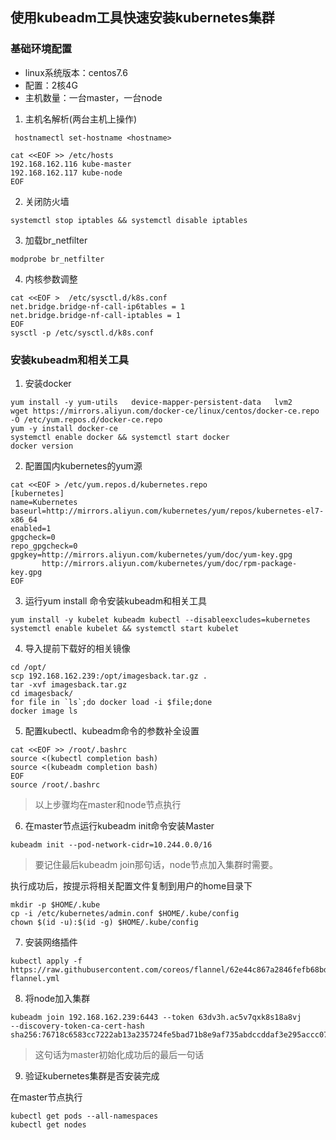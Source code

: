 ## 使用kubeadm工具快速安装kubernetes集群

### 基础环境配置

* linux系统版本：centos7.6
* 配置：2核4G
* 主机数量：一台master，一台node

1. 主机名解析(两台主机上操作)

```
 hostnamectl set-hostname <hostname>
```



```
cat <<EOF >> /etc/hosts
192.168.162.116 kube-master
192.168.162.117 kube-node
EOF
```

2. 关闭防火墙

```
systemctl stop iptables && systemctl disable iptables
```

3. 加载br_netfilter

```
modprobe br_netfilter
```

4. 内核参数调整

```
cat <<EOF >  /etc/sysctl.d/k8s.conf
net.bridge.bridge-nf-call-ip6tables = 1
net.bridge.bridge-nf-call-iptables = 1
EOF
sysctl -p /etc/sysctl.d/k8s.conf
```

### 安装kubeadm和相关工具

1. 安装docker

```
yum install -y yum-utils   device-mapper-persistent-data   lvm2
wget https://mirrors.aliyun.com/docker-ce/linux/centos/docker-ce.repo -O /etc/yum.repos.d/docker-ce.repo
yum -y install docker-ce
systemctl enable docker && systemctl start docker
docker version
```

2. 配置国内kubernetes的yum源

```
cat <<EOF > /etc/yum.repos.d/kubernetes.repo
[kubernetes]
name=Kubernetes
baseurl=http://mirrors.aliyun.com/kubernetes/yum/repos/kubernetes-el7-x86_64
enabled=1
gpgcheck=0
repo_gpgcheck=0
gpgkey=http://mirrors.aliyun.com/kubernetes/yum/doc/yum-key.gpg
       http://mirrors.aliyun.com/kubernetes/yum/doc/rpm-package-key.gpg
EOF
```

3. 运行yum install 命令安装kubeadm和相关工具

```
yum install -y kubelet kubeadm kubectl --disableexcludes=kubernetes
systemctl enable kubelet && systemctl start kubelet
```

4. 导入提前下载好的相关镜像

```
cd /opt/
scp 192.168.162.239:/opt/imagesback.tar.gz .
tar -xvf imagesback.tar.gz
cd imagesback/
for file in `ls`;do docker load -i $file;done
docker image ls
```

5. 配置kubectl、kubeadm命令的参数补全设置

```
cat <<EOF >> /root/.bashrc
source <(kubectl completion bash)
source <(kubeadm completion bash)
EOF
source /root/.bashrc
```

> 以上步骤均在master和node节点执行

6. 在master节点运行kubeadm init命令安装Master

```
kubeadm init --pod-network-cidr=10.244.0.0/16
```

> 要记住最后kubeadm join那句话，node节点加入集群时需要。

执行成功后，按提示将相关配置文件复制到用户的home目录下

```
mkdir -p $HOME/.kube
cp -i /etc/kubernetes/admin.conf $HOME/.kube/config
chown $(id -u):$(id -g) $HOME/.kube/config
```

7. 安装网络插件

```
kubectl apply -f https://raw.githubusercontent.com/coreos/flannel/62e44c867a2846fefb68bd5f178daf4da3095ccb/Documentation/kube-flannel.yml
```

8. 将node加入集群

```
kubeadm join 192.168.162.239:6443 --token 63dv3h.ac5v7qxk8s18a8vj     --discovery-token-ca-cert-hash sha256:76718c6583cc7222ab13a235724fe5bad71b8e9af735abdccddaf3e295accc07 
```

> 这句话为master初始化成功后的最后一句话

9. 验证kubernetes集群是否安装完成

在master节点执行

```
kubectl get pods --all-namespaces
kubectl get nodes
```